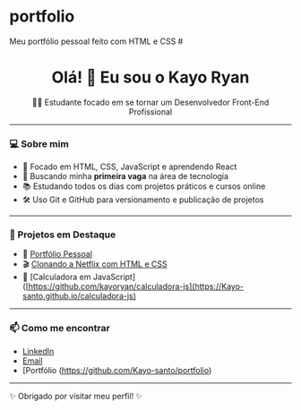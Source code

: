 # portfolio
Meu portfólio pessoal feito com HTML e CSS
#<h1 align="center">Olá! 👋 Eu sou o Kayo Ryan</h1>

<p align="center">🧑‍💻 Estudante focado em se tornar um Desenvolvedor Front-End Profissional</p>

---

### 💻 Sobre mim

- 🎯 Focado em HTML, CSS, JavaScript e aprendendo React
- 🚀 Buscando minha **primeira vaga** na área de tecnologia
- 📚 Estudando todos os dias com projetos práticos e cursos online
- 🛠️ Uso Git e GitHub para versionamento e publicação de projetos

---

### 📂 Projetos em Destaque

- 💼 [Portfólio Pessoal](https://github.com/kayoryan/portfolio)
- 🎬 [Clonando a Netflix com HTML e CSS](https://github.com/kayoryan/netflix-clone)
- 📱 [Calculadora em JavaScript]([https://github.com/kayoryan/calculadora-js](https://Kayo-santo.github.io/calculadora-js)

---

### 📫 Como me encontrar

- [LinkedIn](https://www.linkedin.com/in/kayo-santos-a8947429b/)  
- [Email](mailto:kayo40200@gmail.com)  
- [Portfólio (https://github.com/Kayo-santo/portfolio)

---

✨ Obrigado por visitar meu perfil! ✨
